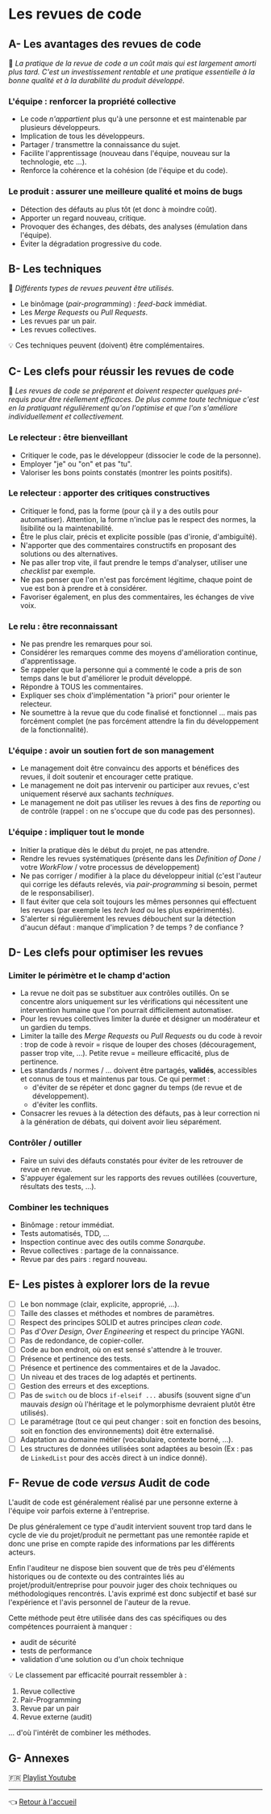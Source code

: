 # Les revues de code

## A- Les avantages des revues de code

:pushpin: _La pratique de la revue de code a un coût mais qui est largement amorti plus tard. C'est un investissement rentable et une pratique essentielle à la bonne qualité et à la durabilité du produit développé._

### L'équipe : renforcer la propriété collective

* Le code _n'appartient_ plus qu'à une personne et est maintenable par plusieurs développeurs.
* Implication de tous les développeurs.
* Partager / transmettre la connaissance du sujet.
* Facilite l'apprentissage (nouveau dans l'équipe, nouveau sur la technologie, etc ...).
* Renforce la cohérence et la cohésion (de l'équipe et du code).

### Le produit : assurer une meilleure qualité et moins de bugs

* Détection des défauts au plus tôt (et donc à moindre coût).
* Apporter un regard nouveau, critique.
* Provoquer des échanges, des débats, des analyses (émulation dans l'équipe).
* Éviter la dégradation progressive du code.

## B- Les techniques

:pushpin: _Différents types de revues peuvent être utilisés._

* Le binômage (_pair-programming_) : _feed-back_ immédiat.
* Les _Merge Requests_ ou _Pull Requests_.
* Les revues par un pair.
* Les revues collectives.

:bulb: Ces techniques peuvent (doivent) être complémentaires.

## C- Les clefs pour réussir les revues de code

:pushpin: _Les revues de code se préparent et doivent respecter quelques pré-requis pour être réellement efficaces. De plus comme toute technique c'est en la pratiquant régulièrement qu'on l'optimise et que l'on s'améliore individuellement et collectivement._

### Le relecteur : être bienveillant

* Critiquer le code, pas le développeur (dissocier le code de la personne).
* Employer "je" ou "on" et pas "tu".
* Valoriser les bons points constatés (montrer les points positifs).

### Le relecteur : apporter des critiques constructives

* Critiquer le fond, pas la forme (pour çà il y a des outils pour automatiser). Attention, la forme n'inclue pas le respect des normes, la lisibilité ou la maintenabilité.
* Être le plus clair, précis et explicite possible (pas d'ironie, d'ambiguïté).
* N'apporter que des commentaires constructifs en proposant des solutions ou des alternatives.
* Ne pas aller trop vite, il faut prendre le temps d'analyser, utiliser une _checklist_ par exemple.
* Ne pas penser que l'on n'est pas forcément légitime, chaque point de vue est bon à prendre et à considérer.
* Favoriser également, en plus des commentaires, les échanges de vive voix.

### Le relu : être reconnaissant

* Ne pas prendre les remarques pour soi.
* Considérer les remarques comme des moyens d'amélioration continue, d'apprentissage.
* Se rappeler que la personne qui a commenté le code a pris de son temps dans le but d'améliorer le produit développé.
* Répondre à TOUS les commentaires.
* Expliquer ses choix d'implémentation "à priori" pour orienter le relecteur.
* Ne soumettre à la revue que du code finalisé et fonctionnel ... mais pas forcément complet (ne pas forcément attendre la fin du développement de la fonctionnalité).

### L'équipe : avoir un soutien fort de son management

* Le management doit être convaincu des apports et bénéfices des revues, il doit soutenir et encourager cette pratique.
* Le management ne doit pas intervenir ou participer aux revues, c'est uniquement réservé aux sachants _techniques_.
* Le management ne doit pas utiliser les revues à des fins de _reporting_ ou de contrôle (rappel : on ne s'occupe que du code pas des personnes).

### L'équipe : impliquer tout le monde

* Initier la pratique dès le début du projet, ne pas attendre.
* Rendre les revues systématiques (présente dans les _Definition of Done_ / votre _WorkFlow_ / votre processus de développement)
* Ne pas corriger / modifier à la place du développeur initial (c'est l'auteur qui corrige les défauts relevés, via _pair-programming_ si besoin, permet de le responsabiliser).
* Il faut éviter que cela soit toujours les mêmes personnes qui effectuent les revues (par exemple les _tech lead_ ou les plus expérimentés).
* S'alerter si régulièrement les revues débouchent sur la détection d'aucun défaut : manque d'implication ? de temps ? de confiance ?

## D- Les clefs pour optimiser les revues

### Limiter le périmètre et le champ d'action

* La revue ne doit pas se substituer aux contrôles outillés. On se concentre alors uniquement sur les vérifications qui nécessitent une intervention humaine que l'on pourrait difficilement automatiser.
* Pour les revues collectives limiter la durée et désigner un modérateur et un gardien du temps.
* Limiter la taille des _Merge Requests_ ou _Pull Requests_ ou du code à revoir : trop de code à revoir = risque de louper des choses (découragement, passer trop vite, ...). Petite revue = meilleure efficacité, plus de pertinence.
* Les standards / normes / ... doivent être partagés, **validés**, accessibles et connus de tous et maintenus par tous. Ce qui permet :
  * d'éviter de se répéter et donc gagner du temps (de revue et de développement).
  * d'éviter les conflits.
* Consacrer les revues à la détection des défauts, pas à leur correction ni à la génération de débats, qui doivent avoir lieu séparément.

### Contrôler / outiller

* Faire un suivi des défauts constatés pour éviter de les retrouver de revue en revue.
* S'appuyer également sur les rapports des revues outillées (couverture, résultats des tests, ...).

### Combiner les techniques

* Binômage : retour immédiat.
* Tests automatisés, TDD, ...
* Inspection continue avec des outils comme _Sonarqube_.
* Revue collectives : partage de la connaissance.
* Revue par des pairs : regard nouveau.

## E- Les pistes à explorer lors de la revue

* [ ] Le bon nommage (clair, explicite, approprié, ...).
* [ ] Taille des classes et méthodes et nombres de paramètres.
* [ ] Respect des principes SOLID et autres principes _clean code_.
* [ ] Pas d'_Over Design_, _Over Engineering_ et respect du principe YAGNI.
* [ ] Pas de redondance, de copier-coller.
* [ ] Code au bon endroit, où on est sensé s'attendre à le trouver.
* [ ] Présence et pertinence des tests.
* [ ] Présence et pertinence des commentaires et de la Javadoc.
* [ ] Un niveau et des traces de log adaptés et pertinents.
* [ ] Gestion des erreurs et des exceptions.
* [ ] Pas de `switch` ou de blocs `if-elseif ...` abusifs (souvent signe d'un mauvais _design_ où l'héritage et le polymorphisme devraient plutôt être utilisés).
* [ ] Le paramétrage (tout ce qui peut changer : soit en fonction des besoins, soit en fonction des environnements) doit être externalisé.
* [ ] Adaptation au domaine métier (vocabulaire, contexte borné, ...).
* [ ] Les structures de données utilisées sont adaptées au besoin (Ex : pas de `LinkedList` pour des accès direct à un indice donné).

## F- Revue de code _versus_ Audit de code

L'audit de code est généralement réalisé par une personne externe à l'équipe voir parfois externe à l'entreprise.

De plus généralement ce type d'audit intervient souvent trop tard dans le cycle de vie du projet/produit ne permettant pas une remontée rapide et donc une prise en compte rapide des informations par les différents acteurs.

Enfin l'auditeur ne dispose bien souvent que de très peu d'éléments historiques ou de contexte ou des contraintes liés au projet/produit/entreprise pour pouvoir juger des choix techniques ou méthodologiques rencontrés. L'avis exprimé est donc subjectif et basé sur l'expérience et l'avis personnel de l'auteur de la revue.

Cette méthode peut être utilisée dans des cas spécifiques ou des compétences pourraient à manquer :

* audit de sécurité
* tests de performance
* validation d'une solution ou d'un choix technique

:bulb: Le classement par efficacité pourrait ressembler à :

1. Revue collective
1. Pair-Programming
1. Revue par un pair
1. Revue externe (audit)

... d'où l'intérêt de combiner les méthodes.

## G- Annexes

:fr: [Playlist Youtube](https://www.youtube.com/playlist?list=PLM5oYKLr93VlE4Oq7KrZUGHObWEWV1rRX)

---
:point_left: [Retour à l'accueil](README.md)
